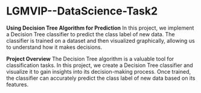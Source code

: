 # LGMVIP--DataScience-Task2
**Using Decision Tree Algorithm for Prediction**
In this project, we implement a Decision Tree classifier to predict the class label of new data. The classifier is trained on a dataset and then visualized graphically, allowing us to understand how it makes decisions.

**Project Overview**
The Decision Tree algorithm is a valuable tool for classification tasks. In this project, we create a Decision Tree classifier and visualize it to gain insights into its decision-making process. Once trained, the classifier can accurately predict the class label of new data based on its features.
